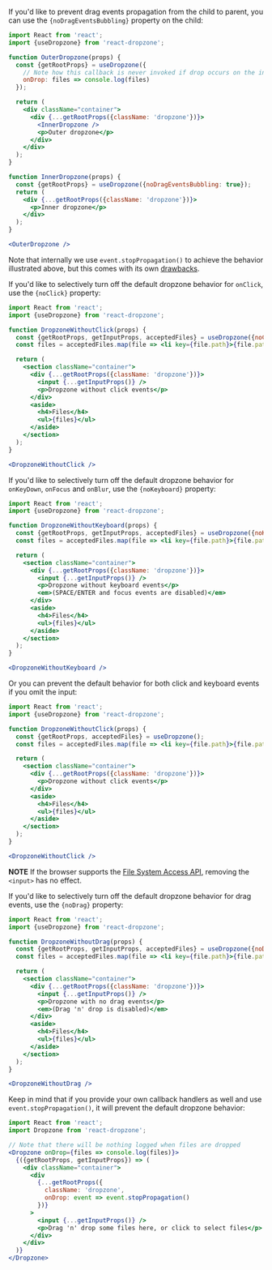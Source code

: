 If you'd like to prevent drag events propagation from the child to parent, you can use the `{noDragEventsBubbling}` property on the child:
```jsx harmony
import React from 'react';
import {useDropzone} from 'react-dropzone';

function OuterDropzone(props) {
  const {getRootProps} = useDropzone({
    // Note how this callback is never invoked if drop occurs on the inner dropzone
    onDrop: files => console.log(files)
  });

  return (
    <div className="container">
      <div {...getRootProps({className: 'dropzone'})}>
        <InnerDropzone />
        <p>Outer dropzone</p>
      </div>
    </div>
  );
}

function InnerDropzone(props) {
  const {getRootProps} = useDropzone({noDragEventsBubbling: true});
  return (
    <div {...getRootProps({className: 'dropzone'})}>
      <p>Inner dropzone</p>
    </div>
  );
}

<OuterDropzone />
```

Note that internally we use `event.stopPropagation()` to achieve the behavior illustrated above, but this comes with its own [drawbacks](https://javascript.info/bubbling-and-capturing#stopping-bubbling).

If you'd like to selectively turn off the default dropzone behavior for `onClick`, use the `{noClick}` property:
```jsx harmony
import React from 'react';
import {useDropzone} from 'react-dropzone';

function DropzoneWithoutClick(props) {
  const {getRootProps, getInputProps, acceptedFiles} = useDropzone({noClick: true});
  const files = acceptedFiles.map(file => <li key={file.path}>{file.path}</li>);

  return (
    <section className="container">
      <div {...getRootProps({className: 'dropzone'})}>
        <input {...getInputProps()} />
        <p>Dropzone without click events</p>
      </div>
      <aside>
        <h4>Files</h4>
        <ul>{files}</ul>
      </aside>
    </section>
  );
}

<DropzoneWithoutClick />
```

If you'd like to selectively turn off the default dropzone behavior for `onKeyDown`, `onFocus` and `onBlur`, use the `{noKeyboard}` property:
```jsx harmony
import React from 'react';
import {useDropzone} from 'react-dropzone';

function DropzoneWithoutKeyboard(props) {
  const {getRootProps, getInputProps, acceptedFiles} = useDropzone({noKeyboard: true});
  const files = acceptedFiles.map(file => <li key={file.path}>{file.path}</li>);

  return (
    <section className="container">
      <div {...getRootProps({className: 'dropzone'})}>
        <input {...getInputProps()} />
        <p>Dropzone without keyboard events</p>
        <em>(SPACE/ENTER and focus events are disabled)</em>
      </div>
      <aside>
        <h4>Files</h4>
        <ul>{files}</ul>
      </aside>
    </section>
  );
}

<DropzoneWithoutKeyboard />
```

Or you can prevent the default behavior for both click and keyboard events if you omit the input:
```jsx harmony
import React from 'react';
import {useDropzone} from 'react-dropzone';

function DropzoneWithoutClick(props) {
  const {getRootProps, acceptedFiles} = useDropzone();
  const files = acceptedFiles.map(file => <li key={file.path}>{file.path}</li>);

  return (
    <section className="container">
      <div {...getRootProps({className: 'dropzone'})}>
        <p>Dropzone without click events</p>
      </div>
      <aside>
        <h4>Files</h4>
        <ul>{files}</ul>
      </aside>
    </section>
  );
}

<DropzoneWithoutClick />
```

**NOTE** If the browser supports the [File System Access API](https://developer.mozilla.org/en-US/docs/Web/API/File_System_Access_API), removing the `<input>` has no effect.

If you'd like to selectively turn off the default dropzone behavior for drag events, use the `{noDrag}` property:
```jsx harmony
import React from 'react';
import {useDropzone} from 'react-dropzone';

function DropzoneWithoutDrag(props) {
  const {getRootProps, getInputProps, acceptedFiles} = useDropzone({noDrag: true});
  const files = acceptedFiles.map(file => <li key={file.path}>{file.path}</li>);

  return (
    <section className="container">
      <div {...getRootProps({className: 'dropzone'})}>
        <input {...getInputProps()} />
        <p>Dropzone with no drag events</p>
        <em>(Drag 'n' drop is disabled)</em>
      </div>
      <aside>
        <h4>Files</h4>
        <ul>{files}</ul>
      </aside>
    </section>
  );
}

<DropzoneWithoutDrag />
```

Keep in mind that if you provide your own callback handlers as well and use `event.stopPropagation()`, it will prevent the default dropzone behavior:
```jsx harmony
import React from 'react';
import Dropzone from 'react-dropzone';

// Note that there will be nothing logged when files are dropped
<Dropzone onDrop={files => console.log(files)}>
  {({getRootProps, getInputProps}) => (
    <div className="container">
      <div
        {...getRootProps({
          className: 'dropzone',
          onDrop: event => event.stopPropagation()
        })}
      >
        <input {...getInputProps()} />
        <p>Drag 'n' drop some files here, or click to select files</p>
      </div>
    </div>
  )}
</Dropzone>
```

